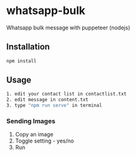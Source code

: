 # whatsapp-bulk
Whatsapp bulk message with puppeteer (nodejs)

## Installation

```bash
npm install
```

## Usage

```bash
1. edit your contact list in contactlist.txt
2. edit message in content.txt
3. type "npm run serve" in terminal
```

### Sending Images
1. Copy an image
2. Toggle setting - yes/no
3. Run 